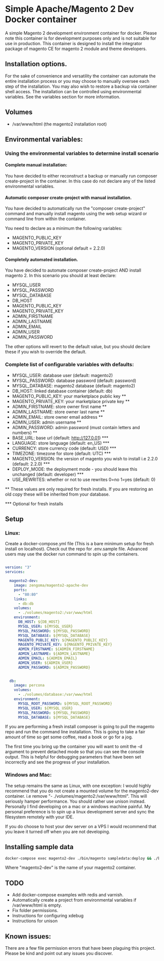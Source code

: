 # Simple Apache/Magento 2 Dev Docker container

A simple Magento 2 development environment container for docker. Please note this container is for development purposes
only and is not suitable for use in production. This container is designed to install the integrator package of magento CE
for magento 2 module and theme developers.

## Installation options.

For the sake of convenience and versatility the container can automate the entire installation process or you may choose
to manually oversee each step of the installation. You may also wish to restore a backup via container shell access. The installation 
can be controlled using environmental variables. See the variables section for more information. 

## Volumes

* /var/www/html (the magento2 installation root)

## Environmental variables:

### Using the environmental variables to determine install scenario

#### Complete manual installation:

You have decided to either reconstruct a backup or manually run composer create-project in the container. In this case do
not declare any of the listed environmental variables.

#### Automatic composer create-project with manual installation.

You have decided to automatically run the "composer create-project" command and manually install magento using the web setup
wizard or command line from within the container.

You need to declare as a minimum the following variables:

* MAGENTO_PUBLIC_KEY
* MAGENTO_PRIVATE_KEY
* MAGENTO_VERSION (optional default = 2.2.0)

#### Completely automated installation.

You have decided to automate composer create-project AND install magento 2. In this scenario you should at least declare:

* MYSQL_USER
* MYSQL_PASSWORD
* MYSQL_DATABASE
* DB_HOST
* MAGENTO_PUBLIC_KEY
* MAGENTO_PRIVATE_KEY
* ADMIN_FIRSTNAME
* ADMIN_LASTNAME
* ADMIN_EMAIL
* ADMIN_USER
* ADMIN_PASSWORD

The other options will revert to the default value, but you should declare these if you wish to override the default.

### Complete list of configurable variables with defaults:

* MYSQL_USER: database user (default: magento2)
* MYSQL_PASSWORD: database password (default: password)
* MYSQL_DATABASE: magento2 database (default: magento2)
* DB_HOST: linked database container (default: db)
* MAGENTO_PUBLIC_KEY: your marketplace public key **
* MAGENTO_PRIVATE_KEY: your marketplace private key **
* ADMIN_FIRSTNAME: store owner first name **
* ADMIN_LASTNAME: store owner last name **
* ADMIN_EMAIL: store owner email address **
* ADMIN_USER: admin username **
* ADMIN_PASSWORD: admin password (must contain letters and numbers) **
* BASE_URL: base url (default: http://127.0.01) ***
* LANGUAGE: store language (default: en_US) ***
* CURRENCY: store currency code (default: USD) ***
* TIMEZONE: timezone for store (default: UTC) ***
* MAGENTO_VERSION: the version of magento you wish to install i.e 2.2.0 (default: 2.2.0) ***
* DEPLOY_MODE: the deployment mode - you should leave this unchanged (default: developer) ***
* USE_REWRITES: whether or not to use rewrites 0=no 1=yes (default: 0)

** These values are only required for fresh installs. If you are restoring an old copy these will be inherited from your
database.

*** Optional for fresh installs


## Setup

### Linux:

Create a docker-compose.yml file (This is a bare minimum setup for fresh install on localhost). Check out the repo for
.env.sample file. Advanced users may use the docker run command to spin up the containers.

```yaml

version: "3"
services:

  magento2-dev:
    image: zengoma/magento2-apache-dev
    ports:
      - "80:80"
    links:
      - db:db
    volumes:
      - ./volumes/magento2:/var/www/html
    environment:
      DB_HOST: ${DB_HOST}
      MYSQL_USER: ${MYSQL_USER}
      MYSQL_PASSWORD: ${MYSQL_PASSWORD}
      MYSQL_DATABASE: ${MYSQL_DATABASE}
      MAGENTO_PUBLIC_KEY: ${MAGENTO_PUBLIC_KEY}
      MAGENTO_PRIVATE_KEY: ${MAGENTO_PRIVATE_KEY}
      ADMIN_FIRSTNAME: ${ADMIN_FIRSTNAME}
      ADMIN_LASTNAME: ${ADMIN_LASTNAME}
      ADMIN_EMAIL: ${ADMIN_EMAIL}
      ADMIN_USER: ${ADMIN_USER}
      ADMIN_PASSWORD: ${ADMIN_PASSWORD}
      

  db:
    image: percona
    volumes:
      - ./volumes/database:/var/www/html
    environment:
      MYSQL_ROOT_PASSWORD: ${MYSQL_ROOT_PASSWORD}
      MYSQL_USER: ${MYSQL_USER}
      MYSQL_PASSWORD: ${MYSQL_PASSWORD}
      MYSQL_DATABASE: ${MYSQL_DATABASE}

```

If you are performing a fresh install composer is going to pull the magento repo and run the command line installation.
This is going to take a fair amount of time so get some coffee, read a book or go for a jog. 

The first time you bring up the container you will want to omit the -d argument to prevent detached mode so that you can see the console output.
This is helpful for debugging parameters that have been set incorrectly and see the progress of your installation.


### Windows and Mac:

The setup remains the same as Linux, with one exception: I would highly recommend that you do not create a mounted volume
for the magento2-dev container. i.e remove "- ./volumes/magento2:/var/www/html". This will seriously hamper performance.
You should rather use unison instead. Personally I find developing on a mac or a windows machine painful. My personal preference
is to spin up a linux development server and sync the filesystem remotely with your IDE.

If you do choose to host your dev server on a VPS I would recommend that you leave it turned off when you are not developing.

## Installing sample data

```bash
docker-compose exec magento2-dev ./bin/magento sampledata:deploy && ./bin/magento setup:upgrade
```

Where "magento2-dev" is the name of your magento2 container.

## TODO

* Add docker-compose examples with redis and varnish.
* Automatically create a project from environmental variables if /var/www/html is empty.
* Fix folder permissions.
* Instructions for configuring xdebug
* Instructions for unison

## Known issues:

There are a few file permission errors that have been plaguing this project. Please be kind and point out any issues you
discover. 
